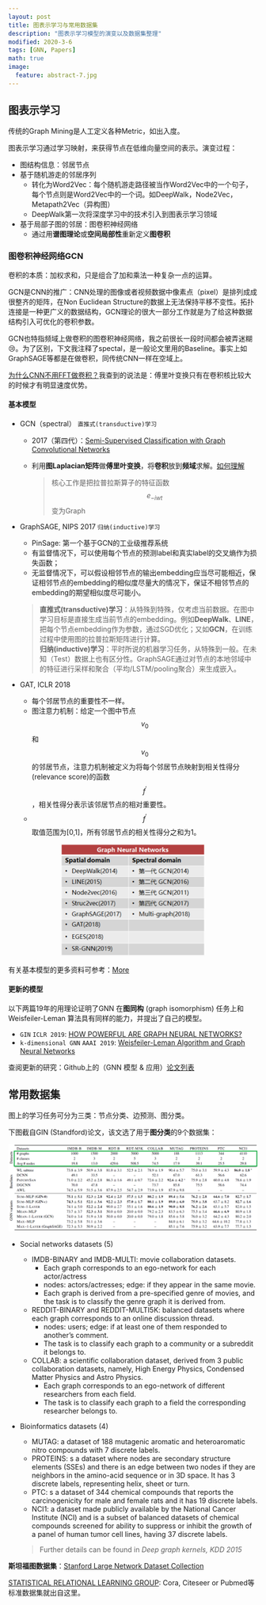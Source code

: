 ```yaml
---
layout: post
title: 图表示学习与常用数据集
description: "图表示学习模型的演变以及数据集整理"
modified: 2020-3-6
tags: [GNN, Papers]
math: true
image:
  feature: abstract-7.jpg
---
```


## 图表示学习

传统的Graph Mining是人工定义各种Metric，如出入度。<br>

图表示学习通过学习映射，来获得节点在低维向量空间的表示。演变过程：

- 图结构信息：邻居节点
- 基于随机游走的邻居序列
  - 转化为Word2Vec：每个随机游走路径被当作Word2Vec中的一个句子，每个节点则是Word2Vec中的一个词。如DeepWalk，Node2Vec，Metapath2Vec（异构图）
  - DeepWalk第一次将深度学习中的技术引入到图表示学习领域
- 基于局部子图的邻居：图卷积神经网络
  - 通过用**谱图理论**或**空间局部性**重新定义**图卷积**

### 图卷积神经网络GCN

卷积的本质：加权求和，只是组合了加和乘法一种复杂一点的运算。<br>

GCN是CNN的推广：CNN处理的图像或者视频数据中像素点（pixel）是排列成成很整齐的矩阵，在Non Euclidean Structure的数据上无法保持平移不变性。拓扑连接是一种更广义的数据结构，GCN理论的很大一部分工作就是为了给这种数据结构引入可优化的卷积参数。<br>

GCN也特指频域上做卷积的图卷积神经网络，我之前很长一段时间都会被弄迷糊:cry:。为了区别，下文我注释了spectal，是一般论文里用的Baseline。事实上如GraphSAGE等都是在做卷积，同传统CNN一样在空域上。<br>

[为什么CNN不用FFT做卷积？](https://www.zhihu.com/question/264307400)我查到的说法是：傅里叶变换只有在卷积核比较大的时候才有明显速度优势。

#### 基本模型

- GCN（spectral）	`直推式(transductive)学习`

  - 2017（第四代）：[Semi-Supervised Classification with Graph Convolutional Networks](https://arxiv.org/abs/1609.02907)

  - 利用**图Laplacian矩阵**做**傅里叶变换**，将**卷积**放到**频域**求解。[如何理解](https://www.zhihu.com/question/54504471)

    > 核心工作是把拉普拉斯算子的特征函数 $$e_{-iwt}$$ 变为Graph

- GraphSAGE, NIPS 2017 `归纳(inductive)学习`

  - PinSage: 第一个基于GCN的工业级推荐系统
  - 有监督情况下，可以使用每个节点的预测label和真实label的交叉熵作为损失函数；
  - 无监督情况下，可以假设相邻节点的输出embedding应当尽可能相近，保证相邻节点的embedding的相似度尽量大的情况下，保证不相邻节点的embedding的期望相似度尽可能小。

  > **直推式(transductive)学习**：从特殊到特殊，仅考虑当前数据。在图中学习目标是直接生成当前节点的embedding。例如**DeepWalk**、**LINE**，把每个节点embedding作为参数，通过SGD优化；又如**GCN**，在训练过程中使用图的拉普拉斯矩阵进行计算。<br>
  > **归纳(inductive)学习**：平时所说的机器学习任务，从特殊到一般。在未知（Test）数据上也有区分性。GraphSAGE通过对节点的本地邻域中的特征进行采样和聚合（平均/LSTM/pooling聚合）来生成嵌入。

- GAT, ICLR 2018

  - 每个邻居节点的重要性不一样。
  - 图注意力机制：给定一个图中节点 $$v_0$$ 和 $$v_0$$ 的邻居节点，注意力机制被定义为将每个邻居节点映射到相关性得分(relevance score)的函数 $$f^'$$ ，相关性得分表示该邻居节点的相对重要性。
  - $$f^'$$ 取值范围为[0,1]，所有邻居节点的相关性得分之和为1。

<p style="text-align:center"><img src="../images/gnn.png" style="zoom:50%;" /></p>

有关基本模型的更多资料可参考：[More](https://www.cnblogs.com/nxf-rabbit75/p/11306198.html)

#### 更新的模型

以下两篇19年的用理论证明了GNN 在**图同构** (graph isomorphism) 任务上和 Weisfeiler-Leman 算法具有同样的能力，并提出了自己的模型。

- `GIN` `ICLR 2019`: [HOW POWERFUL ARE GRAPH NEURAL NETWORKS?](https://openreview.net/pdf?id=ryGs6iA5Km)
- `k-dimensional GNN` `AAAI 2019`: [Weisfeiler-Leman Algorithm and Graph Neural Networks](https://arxiv.org/pdf/1810.02244.pdf)

查阅更新的研究：Github上的（GNN 模型 & 应用）[论文列表](https://github.com/thunlp/GNNPapers#graph-clustering)

## 常用数据集

图上的学习任务可分为三类：节点分类、边预测、图分类。<br>

下图截自GIN (Standford)论文，该文选了用于**图分类**的9个数据集：

<p style="text-align:center"><img src="../images/GIN.png" style="zoom:80%;" /></p>

- Social networks datasets (5)
  - IMDB-BINARY and IMDB-MULTI: movie collaboration datasets. 
    - Each graph corresponds to an ego-network for each actor/actress
    - nodes: actors/actresses; edge: if they appear in the same movie. 
    - Each graph is derived from a pre-specified genre of movies, and the task is to classify the genre graph it is derived from.
  - REDDIT-BINARY and REDDIT-MULTI5K: balanced datasets where each graph corresponds to an online discussion thread.
    - nodes: users; edge: if at least one of them responded to another’s comment. 
    - The task is to classify each graph to a community or a subreddit it belongs to.
  - COLLAB: a scientific collaboration dataset, derived from 3 public collaboration datasets, namely, High Energy Physics, Condensed Matter Physics and Astro Physics. 
    -  Each graph corresponds to an ego-network of different researchers from each field. 
    -  The task is to classify each graph to a field the corresponding researcher belongs to.

- Bioinformatics datasets (4)
  - MUTAG: a dataset of 188 mutagenic aromatic and heteroaromatic nitro compounds with 7 discrete labels.
  - PROTEINS: s a dataset where nodes are secondary structure elements (SSEs) and there is an edge between two nodes if they are neighbors in the amino-acid sequence or in 3D space. It has 3 discrete labels, representing helix, sheet or turn.
  - PTC: s a dataset of 344 chemical compounds that reports the carcinogenicity for male and female rats and it has 19 discrete labels.
  - NCI1: a dataset made publicly available by the National Cancer Institute (NCI) and is a subset of balanced datasets of chemical compounds screened for ability to suppress or inhibit the growth of a panel of human tumor cell lines, having 37 discrete labels.

  > Further details can be found in *Deep graph kernels, KDD 2015*

**斯坦福图数据集**：[Stanford Large Network Dataset Collection](http://snap.stanford.edu/data/?utm_source=qq&utm_medium=social&utm_oi=43664650797056#onlinecoms)

[STATISTICAL RELATIONAL LEARNING GROUP](https://linqs.soe.ucsc.edu/data): Cora, Citeseer or Pubmed等标准数据集就出自这里。

